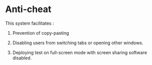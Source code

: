 # Anti-cheat

This system facilitates :

1. Prevention of copy-pasting

2. Disabling users from switching tabs or opening other windows. 

3. Deploying test on full-screen mode with screen sharing software disabled.
